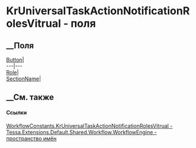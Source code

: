 # KrUniversalTaskActionNotificationRolesVitrual - поля
##  __Поля
[Button](F_Tessa_Extensions_Default_Shared_Workflow_WorkflowEngine_WorkflowConstants_KrUniversalTaskActionNotificationRolesVitrual_Button.htm)|  
---|---  
[Role](F_Tessa_Extensions_Default_Shared_Workflow_WorkflowEngine_WorkflowConstants_KrUniversalTaskActionNotificationRolesVitrual_Role.htm)|  
[SectionName](F_Tessa_Extensions_Default_Shared_Workflow_WorkflowEngine_WorkflowConstants_KrUniversalTaskActionNotificationRolesVitrual_SectionName.htm)|  
## __См. также
#### Ссылки
[WorkflowConstants.KrUniversalTaskActionNotificationRolesVitrual -
](T_Tessa_Extensions_Default_Shared_Workflow_WorkflowEngine_WorkflowConstants_KrUniversalTaskActionNotificationRolesVitrual.htm)
[Tessa.Extensions.Default.Shared.Workflow.WorkflowEngine - пространство
имён](N_Tessa_Extensions_Default_Shared_Workflow_WorkflowEngine.htm)
